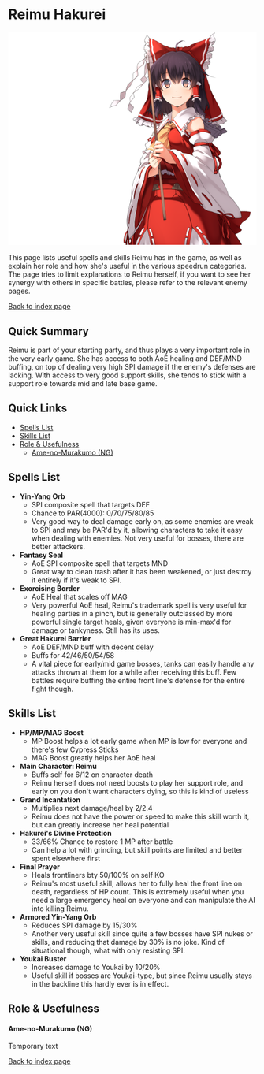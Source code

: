# Reimu Hakurei

![](img/reimu.png)

This page lists useful spells and skills Reimu has in the game, as well as explain her role and how she's useful in the various speedrun categories. The page tries to limit explanations to Reimu herself, if you want to see her synergy with others in specific battles, please refer to the relevant enemy pages.

[Back to index page](../index.md)

## Quick Summary

Reimu is part of your starting party, and thus plays a very important role in the very early game. She has access to both AoE healing and DEF/MND buffing, on top of dealing very high SPI damage if the enemy's defenses are lacking. With access to very good support skills, she tends to stick with a support role towards mid and late base game.

## Quick Links
* [Spells List](#spells)
* [Skills List](#skills)
* [Role & Usefulness](#useful)
	* [Ame-no-Murakumo (NG)](#ng-murakumo)

## <a id="spells"></a>Spells List

* **Yin-Yang Orb**
	* SPI composite spell that targets DEF
	* Chance to PAR(4000): 0/70/75/80/85
	* Very good way to deal damage early on, as some enemies are weak to SPI and may be PAR'd by it, allowing characters to take it easy when dealing with enemies. Not very useful for bosses, there are better attackers.
* **Fantasy Seal**
	* AoE SPI composite spell that targets MND
	* Great way to clean trash after it has been weakened, or just destroy it entirely if it's weak to SPI.
* **Exorcising Border**
	* AoE Heal that scales off MAG
	* Very powerful AoE heal, Reimu's trademark spell is very useful for healing parties in a pinch, but is generally outclassed by more powerful single target heals, given everyone is min-max'd for damage or tankyness. Still has its uses.
* **Great Hakurei Barrier**
	* AoE DEF/MND buff with decent delay
	* Buffs for 42/46/50/54/58
	* A vital piece for early/mid game bosses, tanks can easily handle any attacks thrown at them for a while after receiving this buff. Few battles require buffing the entire front line's defense for the entire fight though.

## <a id="skills"></a>Skills List

* **HP/MP/MAG Boost**
	* MP Boost helps a lot early game when MP is low for everyone and there's few Cypress Sticks
	* MAG Boost greatly helps her AoE heal
* **Main Character: Reimu**
	* Buffs self for 6/12 on character death
	* Reimu herself does not need boosts to play her support role, and early on you don't want characters dying, so this is kind of useless
* **Grand Incantation**
	* Multiplies next damage/heal by 2/2.4
	* Reimu does not have the power or speed to make this skill worth it, but can greatly increase her heal potential
* **Hakurei's Divine Protection**
	* 33/66% Chance to restore 1 MP after battle
	* Can help a lot with grinding, but skill points are limited and better spent elsewhere first
* **Final Prayer**
	* Heals frontliners bty 50/100% on self KO
	* Reimu's most useful skill, allows her to fully heal the front line on death, regardless of HP count. This is extremely useful when you need a large emergency heal on everyone and can manipulate the AI into killing Reimu.
* **Armored Yin-Yang Orb**
	* Reduces SPI damage by 15/30%
	* Another very useful skill since quite a few bosses have SPI nukes or skills, and reducing that damage by 30% is no joke. Kind of situational though, what with only resisting SPI.
* **Youkai Buster**
	* Increases damage to Youkai by 10/20%
	* Useful skill if bosses are Youkai-type, but since Reimu usually stays in the backline this hardly ever is in effect.

## <a id="useful"></a>Role & Usefulness

#### <a id="ng-murakumo"></a>Ame-no-Murakumo (NG)

Temporary text

[Back to index page](../index.md)
